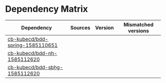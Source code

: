 # Dependency Matrix

Dependency | Sources | Version | Mismatched versions
---------- | ------- | ------- | -------------------
[cb-kubecd/bdd-spring-1585110651](https://github.com/cb-kubecd/bdd-spring-1585110651.git) |  | []() | 
[cb-kubecd/bdd-nh-1585112620](https://github.com/cb-kubecd/bdd-nh-1585112620.git) |  | []() | 
[cb-kubecd/bdd-sbhg-1585112620](https://github.com/cb-kubecd/bdd-sbhg-1585112620.git) |  | []() | 
